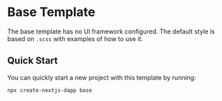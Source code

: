 # Base Template

The base template has no UI framework configured. The default style is based on `.scss` with examples of how to use it.

## Quick Start

You can quickly start a new project with this template by running:

```bash
npx create-nextjs-dapp base
```
